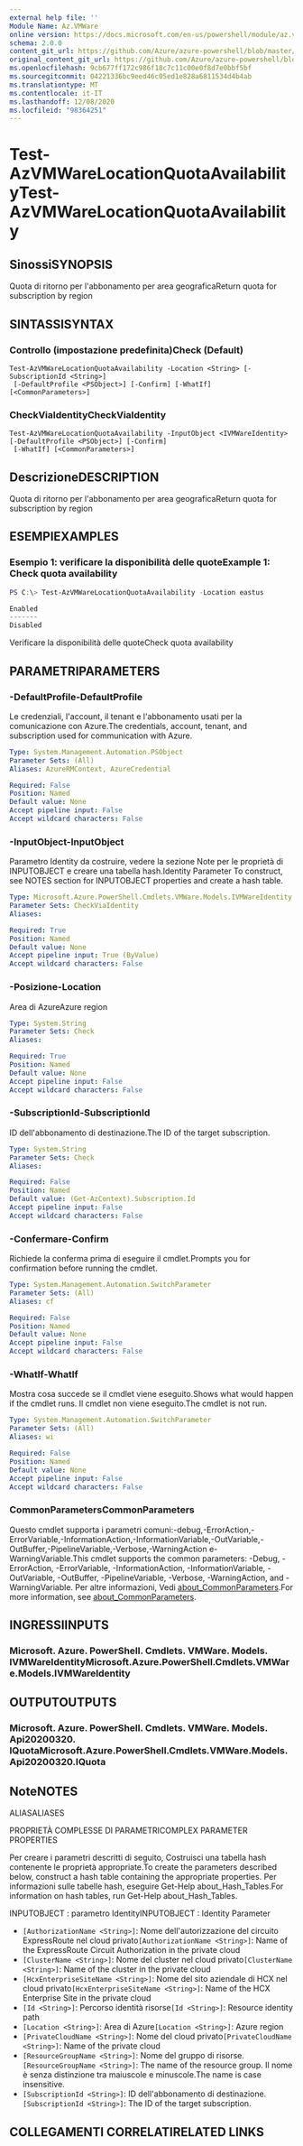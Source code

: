 ```yaml
---
external help file: ''
Module Name: Az.VMWare
online version: https://docs.microsoft.com/en-us/powershell/module/az.vmware/test-azvmwarelocationquotaavailability
schema: 2.0.0
content_git_url: https://github.com/Azure/azure-powershell/blob/master/src/VMWare/help/Test-AzVMWareLocationQuotaAvailability.md
original_content_git_url: https://github.com/Azure/azure-powershell/blob/master/src/VMWare/help/Test-AzVMWareLocationQuotaAvailability.md
ms.openlocfilehash: 9cb677ff172c986f18c7c11c00e0f8d7e0bbf5bf
ms.sourcegitcommit: 04221336bc9eed46c05ed1e828a6811534d4b4ab
ms.translationtype: MT
ms.contentlocale: it-IT
ms.lasthandoff: 12/08/2020
ms.locfileid: "98364251"
---
```

# <span data-ttu-id="77b64-101">Test-AzVMWareLocationQuotaAvailability</span><span class="sxs-lookup"><span data-stu-id="77b64-101">Test-AzVMWareLocationQuotaAvailability</span></span>

## <span data-ttu-id="77b64-102">Sinossi</span><span class="sxs-lookup"><span data-stu-id="77b64-102">SYNOPSIS</span></span>
<span data-ttu-id="77b64-103">Quota di ritorno per l'abbonamento per area geografica</span><span class="sxs-lookup"><span data-stu-id="77b64-103">Return quota for subscription by region</span></span>

## <span data-ttu-id="77b64-104">SINTASSI</span><span class="sxs-lookup"><span data-stu-id="77b64-104">SYNTAX</span></span>

### <span data-ttu-id="77b64-105">Controllo (impostazione predefinita)</span><span class="sxs-lookup"><span data-stu-id="77b64-105">Check (Default)</span></span>
```
Test-AzVMWareLocationQuotaAvailability -Location <String> [-SubscriptionId <String>]
 [-DefaultProfile <PSObject>] [-Confirm] [-WhatIf] [<CommonParameters>]
```

### <span data-ttu-id="77b64-106">CheckViaIdentity</span><span class="sxs-lookup"><span data-stu-id="77b64-106">CheckViaIdentity</span></span>
```
Test-AzVMWareLocationQuotaAvailability -InputObject <IVMWareIdentity> [-DefaultProfile <PSObject>] [-Confirm]
 [-WhatIf] [<CommonParameters>]
```

## <span data-ttu-id="77b64-107">Descrizione</span><span class="sxs-lookup"><span data-stu-id="77b64-107">DESCRIPTION</span></span>
<span data-ttu-id="77b64-108">Quota di ritorno per l'abbonamento per area geografica</span><span class="sxs-lookup"><span data-stu-id="77b64-108">Return quota for subscription by region</span></span>

## <span data-ttu-id="77b64-109">ESEMPI</span><span class="sxs-lookup"><span data-stu-id="77b64-109">EXAMPLES</span></span>

### <span data-ttu-id="77b64-110">Esempio 1: verificare la disponibilità delle quote</span><span class="sxs-lookup"><span data-stu-id="77b64-110">Example 1: Check quota availability</span></span>
```powershell
PS C:\> Test-AzVMWareLocationQuotaAvailability -Location eastus

Enabled
-------
Disabled
```

<span data-ttu-id="77b64-111">Verificare la disponibilità delle quote</span><span class="sxs-lookup"><span data-stu-id="77b64-111">Check quota availability</span></span>

## <span data-ttu-id="77b64-112">PARAMETRI</span><span class="sxs-lookup"><span data-stu-id="77b64-112">PARAMETERS</span></span>

### <span data-ttu-id="77b64-113">-DefaultProfile</span><span class="sxs-lookup"><span data-stu-id="77b64-113">-DefaultProfile</span></span>
<span data-ttu-id="77b64-114">Le credenziali, l'account, il tenant e l'abbonamento usati per la comunicazione con Azure.</span><span class="sxs-lookup"><span data-stu-id="77b64-114">The credentials, account, tenant, and subscription used for communication with Azure.</span></span>

```yaml
Type: System.Management.Automation.PSObject
Parameter Sets: (All)
Aliases: AzureRMContext, AzureCredential

Required: False
Position: Named
Default value: None
Accept pipeline input: False
Accept wildcard characters: False
```

### <span data-ttu-id="77b64-115">-InputObject</span><span class="sxs-lookup"><span data-stu-id="77b64-115">-InputObject</span></span>
<span data-ttu-id="77b64-116">Parametro Identity da costruire, vedere la sezione Note per le proprietà di INPUTOBJECT e creare una tabella hash.</span><span class="sxs-lookup"><span data-stu-id="77b64-116">Identity Parameter To construct, see NOTES section for INPUTOBJECT properties and create a hash table.</span></span>

```yaml
Type: Microsoft.Azure.PowerShell.Cmdlets.VMWare.Models.IVMWareIdentity
Parameter Sets: CheckViaIdentity
Aliases:

Required: True
Position: Named
Default value: None
Accept pipeline input: True (ByValue)
Accept wildcard characters: False
```

### <span data-ttu-id="77b64-117">-Posizione</span><span class="sxs-lookup"><span data-stu-id="77b64-117">-Location</span></span>
<span data-ttu-id="77b64-118">Area di Azure</span><span class="sxs-lookup"><span data-stu-id="77b64-118">Azure region</span></span>

```yaml
Type: System.String
Parameter Sets: Check
Aliases:

Required: True
Position: Named
Default value: None
Accept pipeline input: False
Accept wildcard characters: False
```

### <span data-ttu-id="77b64-119">-SubscriptionId</span><span class="sxs-lookup"><span data-stu-id="77b64-119">-SubscriptionId</span></span>
<span data-ttu-id="77b64-120">ID dell'abbonamento di destinazione.</span><span class="sxs-lookup"><span data-stu-id="77b64-120">The ID of the target subscription.</span></span>

```yaml
Type: System.String
Parameter Sets: Check
Aliases:

Required: False
Position: Named
Default value: (Get-AzContext).Subscription.Id
Accept pipeline input: False
Accept wildcard characters: False
```

### <span data-ttu-id="77b64-121">-Confermare</span><span class="sxs-lookup"><span data-stu-id="77b64-121">-Confirm</span></span>
<span data-ttu-id="77b64-122">Richiede la conferma prima di eseguire il cmdlet.</span><span class="sxs-lookup"><span data-stu-id="77b64-122">Prompts you for confirmation before running the cmdlet.</span></span>

```yaml
Type: System.Management.Automation.SwitchParameter
Parameter Sets: (All)
Aliases: cf

Required: False
Position: Named
Default value: None
Accept pipeline input: False
Accept wildcard characters: False
```

### <span data-ttu-id="77b64-123">-WhatIf</span><span class="sxs-lookup"><span data-stu-id="77b64-123">-WhatIf</span></span>
<span data-ttu-id="77b64-124">Mostra cosa succede se il cmdlet viene eseguito.</span><span class="sxs-lookup"><span data-stu-id="77b64-124">Shows what would happen if the cmdlet runs.</span></span>
<span data-ttu-id="77b64-125">Il cmdlet non viene eseguito.</span><span class="sxs-lookup"><span data-stu-id="77b64-125">The cmdlet is not run.</span></span>

```yaml
Type: System.Management.Automation.SwitchParameter
Parameter Sets: (All)
Aliases: wi

Required: False
Position: Named
Default value: None
Accept pipeline input: False
Accept wildcard characters: False
```

### <span data-ttu-id="77b64-126">CommonParameters</span><span class="sxs-lookup"><span data-stu-id="77b64-126">CommonParameters</span></span>
<span data-ttu-id="77b64-127">Questo cmdlet supporta i parametri comuni:-debug,-ErrorAction,-ErrorVariable,-InformationAction,-InformationVariable,-OutVariable,-OutBuffer,-PipelineVariable,-Verbose,-WarningAction e-WarningVariable.</span><span class="sxs-lookup"><span data-stu-id="77b64-127">This cmdlet supports the common parameters: -Debug, -ErrorAction, -ErrorVariable, -InformationAction, -InformationVariable, -OutVariable, -OutBuffer, -PipelineVariable, -Verbose, -WarningAction, and -WarningVariable.</span></span> <span data-ttu-id="77b64-128">Per altre informazioni, Vedi [about_CommonParameters](http://go.microsoft.com/fwlink/?LinkID=113216).</span><span class="sxs-lookup"><span data-stu-id="77b64-128">For more information, see [about_CommonParameters](http://go.microsoft.com/fwlink/?LinkID=113216).</span></span>

## <span data-ttu-id="77b64-129">INGRESSI</span><span class="sxs-lookup"><span data-stu-id="77b64-129">INPUTS</span></span>

### <span data-ttu-id="77b64-130">Microsoft. Azure. PowerShell. Cmdlets. VMWare. Models. IVMWareIdentity</span><span class="sxs-lookup"><span data-stu-id="77b64-130">Microsoft.Azure.PowerShell.Cmdlets.VMWare.Models.IVMWareIdentity</span></span>

## <span data-ttu-id="77b64-131">OUTPUT</span><span class="sxs-lookup"><span data-stu-id="77b64-131">OUTPUTS</span></span>

### <span data-ttu-id="77b64-132">Microsoft. Azure. PowerShell. Cmdlets. VMWare. Models. Api20200320. IQuota</span><span class="sxs-lookup"><span data-stu-id="77b64-132">Microsoft.Azure.PowerShell.Cmdlets.VMWare.Models.Api20200320.IQuota</span></span>

## <span data-ttu-id="77b64-133">Note</span><span class="sxs-lookup"><span data-stu-id="77b64-133">NOTES</span></span>

<span data-ttu-id="77b64-134">ALIAS</span><span class="sxs-lookup"><span data-stu-id="77b64-134">ALIASES</span></span>

<span data-ttu-id="77b64-135">PROPRIETÀ COMPLESSE DI PARAMETRI</span><span class="sxs-lookup"><span data-stu-id="77b64-135">COMPLEX PARAMETER PROPERTIES</span></span>

<span data-ttu-id="77b64-136">Per creare i parametri descritti di seguito, Costruisci una tabella hash contenente le proprietà appropriate.</span><span class="sxs-lookup"><span data-stu-id="77b64-136">To create the parameters described below, construct a hash table containing the appropriate properties.</span></span> <span data-ttu-id="77b64-137">Per informazioni sulle tabelle hash, eseguire Get-Help about_Hash_Tables.</span><span class="sxs-lookup"><span data-stu-id="77b64-137">For information on hash tables, run Get-Help about_Hash_Tables.</span></span>


<span data-ttu-id="77b64-138">INPUTOBJECT <IVMWareIdentity> : parametro Identity</span><span class="sxs-lookup"><span data-stu-id="77b64-138">INPUTOBJECT <IVMWareIdentity>: Identity Parameter</span></span>
  - <span data-ttu-id="77b64-139">`[AuthorizationName <String>]`: Nome dell'autorizzazione del circuito ExpressRoute nel cloud privato</span><span class="sxs-lookup"><span data-stu-id="77b64-139">`[AuthorizationName <String>]`: Name of the ExpressRoute Circuit Authorization in the private cloud</span></span>
  - <span data-ttu-id="77b64-140">`[ClusterName <String>]`: Nome del cluster nel cloud privato</span><span class="sxs-lookup"><span data-stu-id="77b64-140">`[ClusterName <String>]`: Name of the cluster in the private cloud</span></span>
  - <span data-ttu-id="77b64-141">`[HcxEnterpriseSiteName <String>]`: Nome del sito aziendale di HCX nel cloud privato</span><span class="sxs-lookup"><span data-stu-id="77b64-141">`[HcxEnterpriseSiteName <String>]`: Name of the HCX Enterprise Site in the private cloud</span></span>
  - <span data-ttu-id="77b64-142">`[Id <String>]`: Percorso identità risorse</span><span class="sxs-lookup"><span data-stu-id="77b64-142">`[Id <String>]`: Resource identity path</span></span>
  - <span data-ttu-id="77b64-143">`[Location <String>]`: Area di Azure</span><span class="sxs-lookup"><span data-stu-id="77b64-143">`[Location <String>]`: Azure region</span></span>
  - <span data-ttu-id="77b64-144">`[PrivateCloudName <String>]`: Nome del cloud privato</span><span class="sxs-lookup"><span data-stu-id="77b64-144">`[PrivateCloudName <String>]`: Name of the private cloud</span></span>
  - <span data-ttu-id="77b64-145">`[ResourceGroupName <String>]`: Nome del gruppo di risorse.</span><span class="sxs-lookup"><span data-stu-id="77b64-145">`[ResourceGroupName <String>]`: The name of the resource group.</span></span> <span data-ttu-id="77b64-146">Il nome è senza distinzione tra maiuscole e minuscole.</span><span class="sxs-lookup"><span data-stu-id="77b64-146">The name is case insensitive.</span></span>
  - <span data-ttu-id="77b64-147">`[SubscriptionId <String>]`: ID dell'abbonamento di destinazione.</span><span class="sxs-lookup"><span data-stu-id="77b64-147">`[SubscriptionId <String>]`: The ID of the target subscription.</span></span>

## <span data-ttu-id="77b64-148">COLLEGAMENTI CORRELATI</span><span class="sxs-lookup"><span data-stu-id="77b64-148">RELATED LINKS</span></span>

